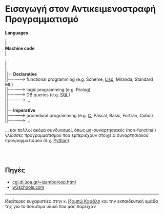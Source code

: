 # Εισαγωγή στον Αντικειμενοστραφή Προγραμματισμό

**Languages** <br>
. <br>
| <br>
 **Machine code**<br>
| <br>
... <br>
| <br>
| <br>
||-- **Declarative** <br>
||------> functional programming (e.g. Scheme, [Lisp](), Miranda, Standard ML) <br>
||------> logic programming (e.g. Prolog) <br>
||------> DB queries (e.g. [SQL]()) <br>
||------> ... <br>
|| <br>
||-- **Imperative** <br>
||------> procedural programming (e.g. [C](), Pascal, Basic, Fortran, Cobol) <br>
||------> ... <br>

... και πολλοί ακόμα συνδυασμοί, όπως μη-συναρτησιακές (non-functinal) γλώσσες προγραμματισμού που εμπεριέχουν στοιχεία συναρτησιακού προγραμματισμού (π.χ. [Python]())

<br>
<br>

## Πηγές
* [cgi.di.uoa.gr/~izambo/oop.html](https://cgi.di.uoa.gr/~izambo/oop.html)
* [w3schools.com](https://www.w3schools.com)

---

Ιδιαίτερες ευχαριστίες στην κ. [Ιζαμπώ Καράλη](https://cgi.di.uoa.gr/~izambo/GR.html) και την εκπαιδευτική ομάδα της για το πολύτιμο υλικό που μας παρείχαν
